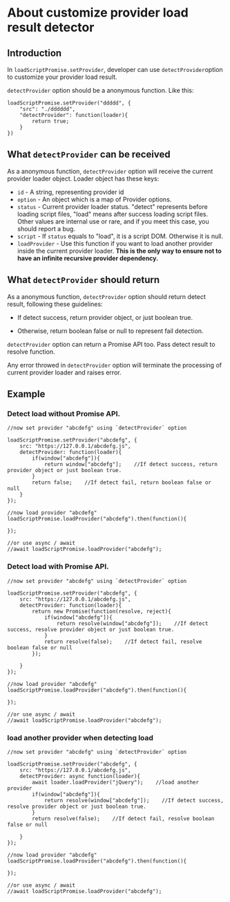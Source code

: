# About customize provider load result detector

## Introduction

In `loadScriptPromise.setProvider`, developer can use `detectProvider`option to customize your provider load result.

`detectProvider` option should be a anonymous function. Like this:

```
loadScriptPromise.setProvider("ddddd", {
    "src": "./dddddd",
    "detectProvider": function(loader){
        return true;
    }
})
```

## What `detectProvider` can be received

As a anonymous function, `detectProvider` option will receive the current provider loader object. Loader object has these keys:

* `id` - A string, representing provider id
* `option` - An object which is a map of Provider options.
* `status` - Current provider loader status. "detect" represents before loading script files, "load" means after success loading script files. Other values are internal use or rare, and if you meet this case, you should report a bug.
* `script` - If `status` equals to "load", it is a script DOM. Otherwise it is null.
* `loadProvider` - Use this function if you want to load another provider inside the current provider loader. **This is the only way to ensure not to have an infinite recursive provider dependency.**


## What `detectProvider` should return

As a anonymous function, `detectProvider` option should return detect result, following these guidelines:

  - If detect success, return provider object, or just boolean true.

  - Otherwise, return boolean false or null to represent fail detection.

`detectProvider` option can return a Promise API too. Pass detect result to resolve function.

Any error throwed in `detectProvider` option will terminate the processing of current provider loader and raises error.


## Example

### Detect load without Promise API.

```
//now set provider "abcdefg" using `detectProvider` option

loadScriptPromise.setProvider("abcdefg", {
    src: "https://127.0.0.1/abcdefg.js",
    detectProvider: function(loader){
        if(window["abcdefg"]){
            return window["abcdefg"];    //If detect success, return provider object or just boolean true.
        }
        return false;    //If detect fail, return boolean false or null
    }
});

//now load provider "abcdefg"
loadScriptPromise.loadProvider("abcdefg").then(function(){
    
});

//or use async / await
//await loadScriptPromise.loadProvider("abcdefg");

```

### Detect load with Promise API.

```
//now set provider "abcdefg" using `detectProvider` option

loadScriptPromise.setProvider("abcdefg", {
    src: "https://127.0.0.1/abcdefg.js",
    detectProvider: function(loader){
        return new Promise(function(resolve, reject){
            if(window["abcdefg"]){
                return resolve(window["abcdefg"]);    //If detect success, resolve provider object or just boolean true.
            }
            return resolve(false);    //If detect fail, resolve boolean false or null
        });

    }
});

//now load provider "abcdefg"
loadScriptPromise.loadProvider("abcdefg").then(function(){
    
});

//or use async / await
//await loadScriptPromise.loadProvider("abcdefg");

```


### load another provider when detecting load

```
//now set provider "abcdefg" using `detectProvider` option

loadScriptPromise.setProvider("abcdefg", {
    src: "https://127.0.0.1/abcdefg.js",
    detectProvider: async function(loader){
        await loader.loadProvider("jQuery");    //load another provider
        if(window["abcdefg"]){
            return resolve(window["abcdefg"]);    //If detect success, resolve provider object or just boolean true.
        }
        return resolve(false);    //If detect fail, resolve boolean false or null

    }
});

//now load provider "abcdefg"
loadScriptPromise.loadProvider("abcdefg").then(function(){
    
});

//or use async / await
//await loadScriptPromise.loadProvider("abcdefg");

```

